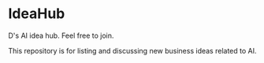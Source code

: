 # IdeaHub
D's AI idea hub. Feel free to join.

This repository is for listing and discussing new business ideas related to AI.
